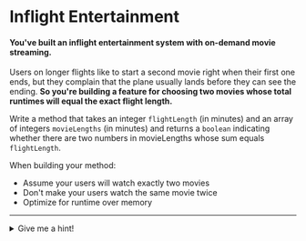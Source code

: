 # Inflight Entertainment

#### You've built an inflight entertainment system with on-demand movie streaming.

Users on longer flights like to start a second movie right when their first one ends, but they complain that the plane usually lands before they can see the ending. **So you're building a feature for choosing two movies whose total runtimes will equal the exact flight length.**

Write a method that takes an integer `flightLength` (in minutes) and an array of integers `movieLengths` (in minutes) and returns a `boolean` indicating whether there are two numbers in movieLengths whose sum equals `flightLength`.

When building your method:

- Assume your users will watch exactly two movies
- Don't make your users watch the same movie twice
- Optimize for runtime over memory

***

<details>
<summary>Give me a hint!</summary>

How would we solve this by hand? We know our two movie lengths need to sum to `flightLength`. So for a given `firstMovieLength`, we need a `secondMovieLength` that equals `flightLength - firstMovieLength`.

To do this by hand we might go through movieLengths from beginning to end, treating each item as firstMovieLength, and for each of those check if there's a secondMovieLength equal to flightLength - firstMovieLength.

How would we implement this in code? We could nest two loops (the outer choosing `firstMovieLength`, the inner choosing `secondMovieLength`). That’d give us a runtime of $`O(n^2)`$. We can do better. :)

***

<details>
<summary>Give me a hint!</summary>

To bring our runtime down we'll probably need to replace that inner loop (the one that looks for a matching `secondMovieLength`) with something faster.

We could sort the `movieLengths` first—then we could use binary search to find `secondMovieLength` in $`O(\log n)`$ time instead of $`O(n)`$ time. But sorting would cost $`O(n \log n)`$, and we can do even better than that.

Could we check for the existence of our `secondMovieLength` in constant time?

***

<details>
<summary>Give me a hint!</summary>

What data structure gives us convenient constant-time lookups?

***

<details>
<summary>Give me a hint!</summary>

A set!

So we could throw all of our `movieLengths` into a set first, in $`O(n)`$ time. Then we could loop through our possible `firstMovieLengths` and replace our inner loop with a simple check in our hash set. This'll give us $`O(n)`$ runtime overall!

Of course, we need to add some logic to make sure we're not showing users the same movie twice...

But first, we can tighten this up a bit. Instead of two sequential loops, can we do it all in one loop (Done carefully, this will give us protection from showing the same movie twice as well.)?

***

<details>
<summary>Solution</summary>

We make one pass through movieLengths, treating each item as the firstMovieLength. At each iteration, we:

1. See if there's a `matchingSecondMovieLength` we've seen already (stored in our `movieLengthsSeen` hash set) that is equal to `flightLength - firstMovieLength`. If there is, we short-circuit and return true.
1. Keep our `movieLengthsSeen` hash set up to date by throwing in the current `firstMovieLength`.

```cs
private static bool CheckTimes(int[] movieTimes, int flightLength)
{
    var movieLengthsSeen = new HashSet<int>();

    foreach (int firstMovieLength in movieTimes)
    {
        int matchingSecondMovieLength = flightLength - firstMovieLength;
        if (movieLengthsSeen.Contains(matchingSecondMovieLength))
        {
            return true;
        }
        else
        {
            movieLengthsSeen.Add(firstMovieLength);
        }
    }

    return false;
}

```

We know users won't watch the same movie twice because we check `movieLengthsSeen` for `matchingSecondMovieLength` before we've put `firstMovieLength` in it!

## Complexity

$`O(n)`$ time, and $`O(n)`$ space. Note while optimizing runtime we added a bit of space cost.

## Bonus

- What if we wanted the movie lengths to sum to something close to the flight length (say, within 20 minutes)?
- What if we wanted to fill the flight length as nicely as possible with any number of movies (not just 2)?
- What if we knew that movieLengths was sorted? Could we save some space and/or time?

## What We Learned

The trick was to use a hash set to access our movies by length, in $`O(1)`$ time.

Using hash-based data structures, like hash maps or hash sets, is so common in coding challenge solutions, it should always be your first thought. Always ask yourself, right from the start: *"Can I save time by using a hash map?"*

</details>
</details>
</details>
</details>
</details>
